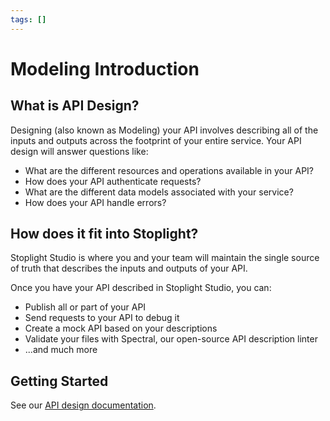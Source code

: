 ```yaml
---
tags: []
---
```


# Modeling Introduction

## What is API Design?

Designing (also known as Modeling) your API involves describing all of the inputs and outputs across the footprint of your entire service. Your API design will answer questions like:

- What are the different resources and operations available in your API?
- How does your API authenticate requests?
- What are the different data models associated with your service?
- How does your API handle errors?

## How does it fit into Stoplight?

Stoplight Studio is where you and your team will maintain the single source of truth that describes the inputs and outputs of your API.

Once you have your API described in Stoplight Studio, you can:

- Publish all or part of your API
- Send requests to your API to debug it
- Create a mock API based on your descriptions
- Validate your files with Spectral, our open-source API description linter
- ...and much more

## Getting Started

See our [API design documentation](https://meta.stoplight.io/docs/platform/ZG9jOjIwMTI3Nw-overview).
